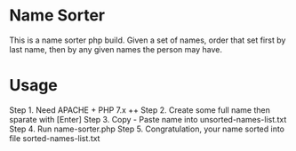 # Name Sorter
This is a name sorter php build. Given a set of names, order that set first by last name, then by any given names the person may have.


# Usage
Step 1. Need APACHE + PHP 7.x ++
Step 2. Create some full name then sparate with [Enter]
Step 3. Copy - Paste name into unsorted-names-list.txt
Step 4. Run name-sorter.php
Step 5. Congratulation, your name sorted into file sorted-names-list.txt
